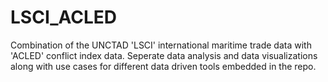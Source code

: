 # LSCI_ACLED
Combination of the UNCTAD 'LSCI' international maritime trade data with 'ACLED' conflict index data. Seperate data analysis and data visualizations along with use cases for different data driven tools embedded in the repo. 
